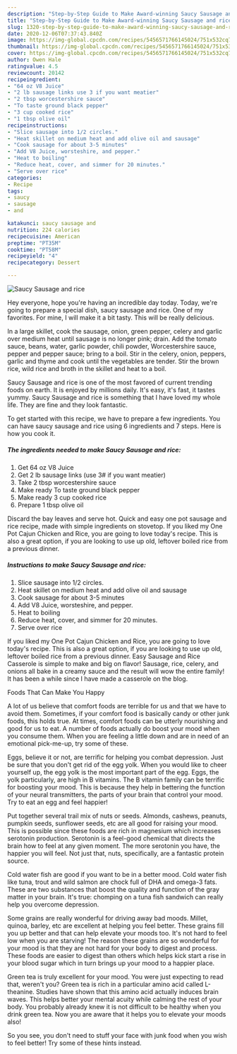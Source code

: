 ```yaml
---
description: "Step-by-Step Guide to Make Award-winning Saucy Sausage and rice"
title: "Step-by-Step Guide to Make Award-winning Saucy Sausage and rice"
slug: 1320-step-by-step-guide-to-make-award-winning-saucy-sausage-and-rice
date: 2020-12-06T07:37:43.840Z
image: https://img-global.cpcdn.com/recipes/5456571766145024/751x532cq70/saucy-sausage-and-rice-recipe-main-photo.jpg
thumbnail: https://img-global.cpcdn.com/recipes/5456571766145024/751x532cq70/saucy-sausage-and-rice-recipe-main-photo.jpg
cover: https://img-global.cpcdn.com/recipes/5456571766145024/751x532cq70/saucy-sausage-and-rice-recipe-main-photo.jpg
author: Owen Hale
ratingvalue: 4.5
reviewcount: 20142
recipeingredient:
- "64 oz V8 Juice"
- "2 lb sausage links use 3 if you want meatier"
- "2 tbsp worcestershire sauce"
- "To taste ground black pepper"
- "3 cup cooked rice"
- "1 tbsp olive oil"
recipeinstructions:
- "Slice sausage into 1/2 circles."
- "Heat skillet on medium heat and add olive oil and sausage"
- "Cook sausage for about 3-5 minutes"
- "Add V8 Juice, worsteshire, and pepper."
- "Heat to boiling"
- "Reduce heat, cover, and simmer for 20 minutes."
- "Serve over rice"
categories:
- Recipe
tags:
- saucy
- sausage
- and

katakunci: saucy sausage and 
nutrition: 224 calories
recipecuisine: American
preptime: "PT35M"
cooktime: "PT58M"
recipeyield: "4"
recipecategory: Dessert

---
```



![Saucy Sausage and rice](https://img-global.cpcdn.com/recipes/5456571766145024/751x532cq70/saucy-sausage-and-rice-recipe-main-photo.jpg)

Hey everyone, hope you're having an incredible day today. Today, we're going to prepare a special dish, saucy sausage and rice. One of my favorites. For mine, I will make it a bit tasty. This will be really delicious.

In a large skillet, cook the sausage, onion, green pepper, celery and garlic over medium heat until sausage is no longer pink; drain. Add the tomato sauce, beans, water, garlic powder, chili powder, Worcestershire sauce, pepper and pepper sauce; bring to a boil. Stir in the celery, onion, peppers, garlic and thyme and cook until the vegetables are tender. Stir the brown rice, wild rice and broth in the skillet and heat to a boil.

Saucy Sausage and rice is one of the most favored of current trending foods on earth. It is enjoyed by millions daily. It's easy, it's fast, it tastes yummy. Saucy Sausage and rice is something that I have loved my whole life. They are fine and they look fantastic.


To get started with this recipe, we have to prepare a few ingredients. You can have saucy sausage and rice using 6 ingredients and 7 steps. Here is how you cook it.

<!--inarticleads1-->

##### The ingredients needed to make Saucy Sausage and rice:

1. Get 64 oz V8 Juice
1. Get 2 lb sausage links (use 3# if you want meatier)
1. Take 2 tbsp worcestershire sauce
1. Make ready To taste ground black pepper
1. Make ready 3 cup cooked rice
1. Prepare 1 tbsp olive oil


Discard the bay leaves and serve hot. Quick and easy one pot sausage and rice recipe, made with simple ingredients on stovetop. If you liked my One Pot Cajun Chicken and Rice, you are going to love today&#39;s recipe. This is also a great option, if you are looking to use up old, leftover boiled rice from a previous dinner. 

<!--inarticleads2-->

##### Instructions to make Saucy Sausage and rice:

1. Slice sausage into 1/2 circles.
1. Heat skillet on medium heat and add olive oil and sausage
1. Cook sausage for about 3-5 minutes
1. Add V8 Juice, worsteshire, and pepper.
1. Heat to boiling
1. Reduce heat, cover, and simmer for 20 minutes.
1. Serve over rice


If you liked my One Pot Cajun Chicken and Rice, you are going to love today&#39;s recipe. This is also a great option, if you are looking to use up old, leftover boiled rice from a previous dinner. Easy Sausage and Rice Casserole is simple to make and big on flavor! Sausage, rice, celery, and onions all bake in a creamy sauce and the result will wow the entire family! It has been a while since I have made a casserole on the blog. 

Foods That Can Make You Happy


A lot of us believe that comfort foods are terrible for us and that we have to avoid them. Sometimes, if your comfort food is basically candy or other junk foods, this holds true. At times, comfort foods can be utterly nourishing and good for us to eat. A number of foods actually do boost your mood when you consume them. When you are feeling a little down and are in need of an emotional pick-me-up, try some of these.

Eggs, believe it or not, are terrific for helping you combat depression. Just be sure that you don't get rid of the egg yolk. When you would like to cheer yourself up, the egg yolk is the most important part of the egg. Eggs, the yolk particularly, are high in B vitamins. The B vitamin family can be terrific for boosting your mood. This is because they help in bettering the function of your neural transmitters, the parts of your brain that control your mood. Try to eat an egg and feel happier!

Put together several trail mix of nuts or seeds. Almonds, cashews, peanuts, pumpkin seeds, sunflower seeds, etc are all good for raising your mood. This is possible since these foods are rich in magnesium which increases serotonin production. Serotonin is a feel-good chemical that directs the brain how to feel at any given moment. The more serotonin you have, the happier you will feel. Not just that, nuts, specifically, are a fantastic protein source.

Cold water fish are good if you want to be in a better mood. Cold water fish like tuna, trout and wild salmon are chock full of DHA and omega-3 fats. These are two substances that boost the quality and function of the gray matter in your brain. It's true: chomping on a tuna fish sandwich can really help you overcome depression. 

Some grains are really wonderful for driving away bad moods. Millet, quinoa, barley, etc are excellent at helping you feel better. These grains fill you up better and that can help elevate your moods too. It's not hard to feel low when you are starving! The reason these grains are so wonderful for your mood is that they are not hard for your body to digest and process. These foods are easier to digest than others which helps kick start a rise in your blood sugar which in turn brings up your mood to a happier place.

Green tea is truly excellent for your mood. You were just expecting to read that, weren't you? Green tea is rich in a particular amino acid called L-theanine. Studies have shown that this amino acid actually induces brain waves. This helps better your mental acuity while calming the rest of your body. You probably already knew it is not difficult to be healthy when you drink green tea. Now you are aware that it helps you to elevate your moods also!

So you see, you don't need to stuff your face with junk food when you wish to feel better! Try  some  of  these  hints  instead.

